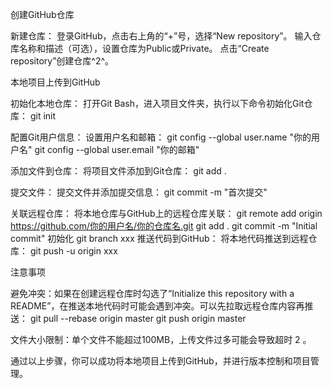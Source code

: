 创建GitHub仓库

新建仓库： 登录GitHub，点击右上角的“+”号，选择“New repository”。 输入仓库名称和描述（可选），设置仓库为Public或Private。 点击“Create repository”创建仓库^2^。

本地项目上传到GitHub

初始化本地仓库： 打开Git Bash，进入项目文件夹，执行以下命令初始化Git仓库： git init

配置Git用户信息： 设置用户名和邮箱： git config --global user.name "你的用户名" git config --global user.email "你的邮箱"

添加文件到仓库： 将项目文件添加到Git仓库： git add .

提交文件： 提交文件并添加提交信息： git commit -m "首次提交"

关联远程仓库： 将本地仓库与GitHub上的远程仓库关联： git remote add origin https://github.com/你的用户名/你的仓库名.git
git add .
git commit -m "Initial commit"
初始化
git branch xxx
推送代码到GitHub： 将本地代码推送到远程仓库： git push -u origin xxx

注意事项

避免冲突：如果在创建远程仓库时勾选了“Initialize this repository with a README”，在推送本地代码时可能会遇到冲突。可以先拉取远程仓库内容再推送： git pull --rebase origin master git push origin master

文件大小限制：单个文件不能超过100MB，上传文件过多可能会导致超时
2
。

通过以上步骤，你可以成功将本地项目上传到GitHub，并进行版本控制和项目管理。